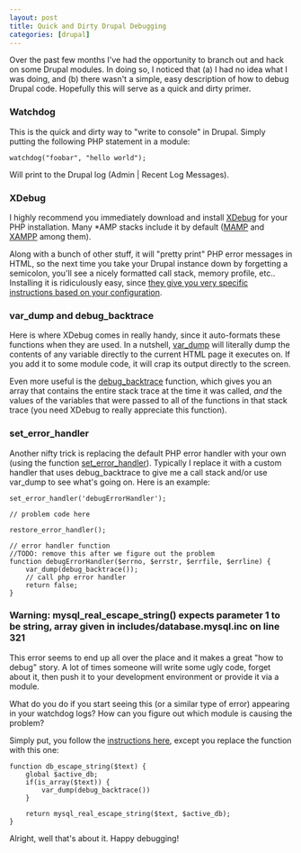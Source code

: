 ```yaml
---
layout: post
title: Quick and Dirty Drupal Debugging
categories: [drupal]
---
```


Over the past few months I've had the opportunity to branch out and  hack on some Drupal modules. In doing so, I noticed that (a) I had no  idea what I was doing, and (b) there wasn't a simple, easy description  of how to debug Drupal code. Hopefully this will serve as a quick and dirty primer.

### Watchdog

This is the quick and dirty way to "write to console" in Drupal. Simply putting the following PHP statement in a module:

	watchdog("foobar", "hello world");
	
Will print to the Drupal log (Admin | Recent Log Messages).

### XDebug

I highly recommend you immediately download and install [XDebug](http://www.xdebug.org/) for your PHP installation. Many *AMP stacks include it by default ([MAMP](http://www.mamp.info/en/index.html) and [XAMPP](http://www.apachefriends.org/en/xampp.html) among them). 

Along with a bunch of other stuff, it will "pretty print"  PHP error messages in HTML, so the next time you take your Drupal  instance down by forgetting a semicolon, you'll see a nicely formatted call stack, memory profile, etc.. Installing it is ridiculously easy,  since [they give you very specific instructions based on your configuration](http://www.xdebug.org/find-binary.php).

### var_dump and debug_backtrace

Here is where XDebug comes in really handy, since it auto-formats these functions when they are used. In a nutshell, [var_dump](http://php.net/manual/en/function.var-dump.php) will literally dump the contents of any variable directly to the current HTML page it executes on. If you add it to some module code, it  will crap its output directly to the screen.

Even more useful is the [debug\_backtrace](http://php.net/manual/en/function.debug-backtrace.php) function, which gives you an array that contains the entire stack trace at the time it was called, _and_ the values of the variables that were passed to all of the functions in  that stack trace (you need XDebug to really appreciate this function).

### set_error_handler

Another nifty trick is replacing the default PHP error handler with your own (using the function [set_error_handler](http://php.net/manual/en/function.set-error-handler.php)).  Typically I replace it with a custom handler that uses debug\_backtrace  to give me a call stack and/or use var\_dump to see what's going on. Here is an example:

	set_error_handler('debugErrorHandler');
	
	// problem code here          
	
	restore_error_handler();
	
	// error handler function
	//TODO: remove this after we figure out the problem
	function debugErrorHandler($errno, $errstr, $errfile, $errline) {
		var_dump(debug_backtrace());
		// call php error handler
		return false;
	}


### Warning: mysql_real_escape_string() expects parameter 1 to be string, array given in includes/database.mysql.inc on line 321

This error seems to end up all over the place and it makes a great "how to debug" story. A lot of times someone will write some ugly code,  forget about it, then push it to your development environment or provide  it via a module.

What do you do if you start seeing this (or a similar type of error)  appearing in your watchdog logs? How can you figure out which module is  causing the problem?

Simply put, you follow the [instructions here](http://drupal.org/node/766256), except you replace the function with this one:

	function db_escape_string($text) {
		global $active_db;
		if(is_array($text)) {
			var_dump(debug_backtrace())
		}
	
		return mysql_real_escape_string($text, $active_db);
	}

Alright, well that's about it. Happy debugging!